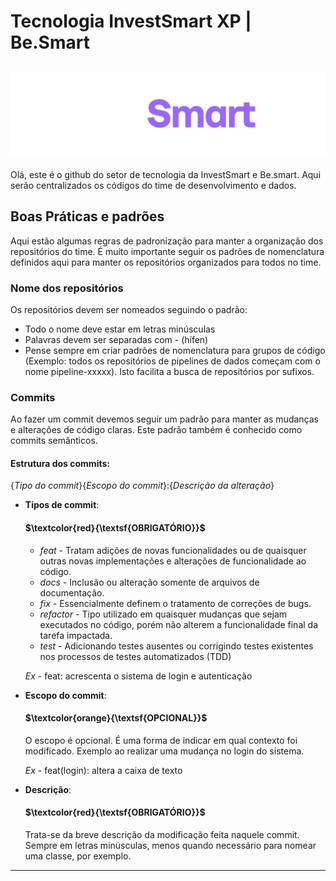 # **Tecnologia InvestSmart XP | Be.Smart**
![alt text](logo-invest.png)
---

Olá, este é o github do setor de tecnologia da InvestSmart e Be.smart. Aqui serão centralizados os códigos do time de desenvolvimento e dados.

## Boas Práticas e padrões
Aqui estão algumas regras de padronização para manter a organização dos repositórios do time. É muito importante seguir os padrões de nomenclatura definidos aqui para manter os repositórios organizados para todos no time.

### Nome dos repositórios
Os repositórios devem ser nomeados seguindo o padrão:
  - Todo o nome deve estar em letras minúsculas
  - Palavras devem ser separadas com - (hífen)
  - Pense sempre em criar padrões de nomenclatura para grupos de código (Exemplo: todos os repositórios de pipelines de dados começam com o nome pipeline-xxxxx). Isto facilita a busca de repositórios por sufixos.

### Commits
Ao fazer um commit devemos seguir um padrão para manter as mudanças e alterações de código claras. Este padrão também é conhecido como commits semânticos.

#### **Estrutura dos commits:**
{*Tipo do commit*}{*Escopo do commit*}:{*Descrição da alteração*}

  - **Tipos de commit**:
    #### $\textcolor{red}{\textsf{OBRIGATÓRIO}}$ 
    - *feat* - Tratam adições de novas funcionalidades ou de quaisquer outras novas implementações e alterações de funcionalidade ao código.
    - *docs* - Inclusão ou alteração somente de arquivos de documentação.
    - *fix* - Essencialmente definem o tratamento de correções de bugs.
    - *refactor* - Tipo utilizado em quaisquer mudanças que sejam executados no código, porém não alterem a funcionalidade final da tarefa impactada.
    - *test* - Adicionando testes ausentes ou corrigindo testes existentes nos processos de testes automatizados (TDD)

    *Ex* - feat: acrescenta o sistema de login e autenticação

  - **Escopo do commit**:
    #### $\textcolor{orange}{\textsf{OPCIONAL}}$ 
    O escopo é opcional. É uma forma de indicar em qual contexto foi modificado. Exemplo ao realizar uma mudança no login do sistema.
      
      *Ex* - feat(login): altera a caixa de texto

  - **Descrição**:
    #### $\textcolor{red}{\textsf{OBRIGATÓRIO}}$ 
    Trata-se da breve descrição da modificação feita naquele commit. Sempre em letras minúsculas, menos quando necessário para nomear uma classe, por exemplo.
---
